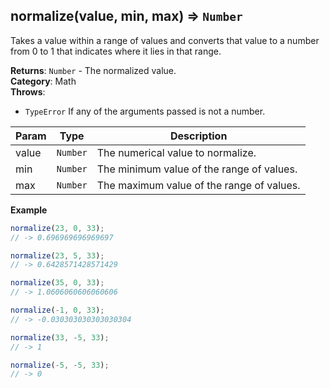 <a name="normalize"></a>

## normalize(value, min, max) ⇒ <code>Number</code>
Takes a value within a range of values and converts that value
to a number from 0 to 1 that indicates where it lies in that range.

**Returns**: <code>Number</code> - The normalized value.  
**Category**: Math  
**Throws**:

- <code>TypeError</code> If any of the arguments passed is not a number.


| Param | Type | Description |
| --- | --- | --- |
| value | <code>Number</code> | The numerical value to normalize. |
| min | <code>Number</code> | The minimum value of the range of values. |
| max | <code>Number</code> | The maximum value of the range of values. |

**Example**  
```js
normalize(23, 0, 33);
// -> 0.696969696969697

normalize(23, 5, 33);
// -> 0.6428571428571429

normalize(35, 0, 33);
// -> 1.0606060606060606

normalize(-1, 0, 33);
// -> -0.030303030303030304

normalize(33, -5, 33);
// -> 1

normalize(-5, -5, 33);
// -> 0
```
